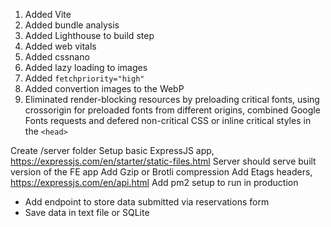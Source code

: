 1. Added Vite
2. Added bundle analysis
3. Added Lighthouse to build step
4. Added web vitals
5. Added cssnano
6. Added lazy loading to images
7. Added `fetchpriority="high"`
8. Added convertion images to the WebP
9. Eliminated render-blocking resources by preloading critical fonts, using crossorigin for preloaded fonts from different origins, combined Google Fonts requests and defered non-critical CSS or inline critical styles in the `<head>`

Create /server folder
Setup basic ExpressJS app, https://expressjs.com/en/starter/static-files.html 
Server should serve built version of the FE app
Add Gzip or Brotli compression
Add Etags headers, https://expressjs.com/en/api.html 
Add pm2 setup to run in production
* Add endpoint to store data submitted via reservations form
* Save data in text file or SQLite